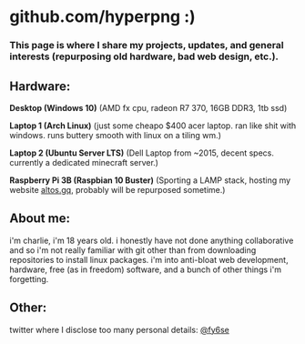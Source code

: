 # github.com/hyperpng :)
### This page is where I share my projects, updates, and general interests (repurposing old hardware, bad web design, etc.).
## Hardware: 
  **Desktop (Windows 10)** (AMD fx cpu, radeon R7 370, 16GB DDR3, 1tb ssd)
  
  **Laptop 1 (Arch Linux)** (just some cheapo $400 acer laptop. ran like shit with windows. runs buttery smooth with linux on a tiling wm.)
  
  **Laptop 2 (Ubuntu Server LTS)** (Dell Laptop from ~2015, decent specs. currently a dedicated minecraft server.)
  
  **Raspberry Pi 3B (Raspbian 10 Buster)** (Sporting a LAMP stack, hosting my website [altos.gq](https://www.altos.gq "altos.gq"), probably will be repurposed sometime.)
## About me:
  i'm charlie, i'm 18 years old. i honestly have not done anything collaborative and so i'm not really familiar with git other than from downloading repositories to install linux packages. i'm into anti-bloat web development, hardware, free (as in freedom) software, and a bunch of other things i'm forgetting.
## Other:
  twitter where I disclose too many personal details: [@fy6se](https://www.twitter.com/fy6se "twitter.com/fy6se")
  
  


